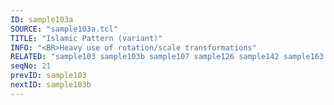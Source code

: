 ```yaml
---
ID: sample103a
SOURCE: "sample103a.tcl"
TITLE: "Islamic Pattern (variant)"
INFO: "<BR>Heavy use of rotation/scale transformations"
RELATED: "sample103 sample103b sample107 sample126 sample142 sample163 sample165 sample167 sample168"
seqNo: 21
prevID: sample103
nextID: sample103b
---
```

